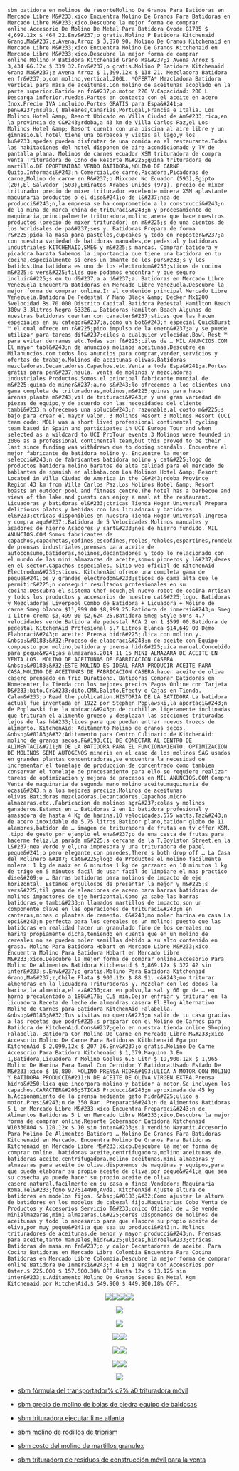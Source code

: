 
```
sbm batidora en molinos de resorteMolino De Granos Para Batidoras en Mercado Libre M&#233;xico Encuentra Molino De Granos Para Batidoras en Mercado Libre M&#233;xico.Descubre la mejor forma de comprar online.Accesorio De Molino De Metal Para Batidora Gvode G1705 $ 4,699.12x $ 464 22.Env&#237;o gratis.Molino P Batidora Kitchenaid Grano,Ma&#237;z,Avena,Arroz $ 3,870 90. Molino De Granos Kitchenaid en Mercado Libre M&#233;xico Encuentra Molino De Granos Kitchenaid en Mercado Libre M&#233;xico.Descubre la mejor forma de comprar online.Molino P Batidora Kitchenaid Grano Ma&#237;z Avena Arroz $ 3,434 66.12x $ 339 32.Env&#237;o gratis.Molino P Batidora Kitchenaid Grano Ma&#237;z Avena Arroz $ 1,399.12x $ 138 21. Mezcladora Batidora en fr&#237;o,con molino,vertical.200L. *OFERTA* Mezcladora Batidora vertical para masa de aceitunas.Con molino de aceitunas acoplado en la parte superior.Batido en fr&#237;o.motor 220 V.Capacidad: 200 L Descarga inferior,ruedas.Partes en contacto con el aceite en acero Inox.Precio IVA incluido.Portes GRATIS para Espa&#241;a pen&#237;nsula.( Baleares,Canarias,Portugal,Francia e Italia. Los Molinos Hotel &amp; Resort Ubicado en Villa Ciudad de Am&#233;rica,en la provincia de C&#243;rdoba,a 43 km de Villa Carlos Paz,el Los Molinos Hotel &amp; Resort cuenta con una piscina al aire libre y un gimnasio.El hotel tiene una barbacoa y vistas al lago,y los hu&#233;spedes pueden disfrutar de una comida en el restaurante.Todas las habitaciones del hotel disponen de aire acondicionado y TV de pantalla plana. Molinos de carnes ecuador XSM trituradora de compra venta Trituradora de Cono de Resorte M&#225;quina trituradora de martillo.DE OPORTUNIDAD VENDO BATIDORA,MOLINO DE CARNE Quito.Informaci&#243;n Comercial,de carne,Picadora,Picadoras de carne,Molino de carne en R&#237;o Mixcoac No.Ecuador (593),Egipto (20),El Salvador (503),Emiratos Arabes Unidos (971). precio de mixer triturador precio de mixer triturador excelente minera XSM aplastante maquinaria productos o el dise&#241;o de l&#237;nea de producci&#243;n,la empresa se ha comprometido a la construcci&#243;n de la mina de marca china de trituraci&#243;n y procesamiento de maquinaria,principalmente trituradora,molino,arena que hace nuestros productos (precio de mixer triturador) en m&#225;s de una cientos de los Worldsales de pa&#237;ses y. Batidoras Prepara de forma r&#225;pida la masa para pasteles,cupcakes y todo en reposter&#237;a con nuestra variedad de batidoras manuales,de pedestal y batidoras industriales KITCHENAID,SMEG y m&#225;s marcas. Comprar batidora y picadora barata Sabemos la importancia que tiene una batidora en tu cocina,especialmente si eres un amante de los pur&#233;s y los batidos.Una batidora es uno de los electrodom&#233;sticos de cocina m&#225;s vers&#225;tiles que podamos encontrar y que seguro incluir&#225;s en tu d&#237;a a d&#237;a. Batidoras en Mercado Libre Venezuela Encuentra Batidoras en Mercado Libre Venezuela.Descubre la mejor forma de comprar online.Ir al contenido principal Mercado Libre Venezuela.Batidora De Pedestal Y Mano Black &amp; Decker Mx1200 5velocidad.Bs.70.000.Distrito Capital.Batidora Pedestal Hamilton Beach 300w 3.3litros Negra 63326.… Batidoras Hamilton Beach Algunas de nuestras batidoras cuentan con caracter&#237;sticas que las hacen especiales en su categor&#237;a,como un bot&#243;n especial QuickBurst ™ el cual ofrece un r&#225;pido impulso de la energ&#237;a y se puede utilizar para tareas dif&#237;ciles a cualquier velocidad,Bowl Rest ™ para evitar derrames etc.Todas son f&#225;ciles de … MIL ANUNCIOS.COM El mayor tabl&#243;n de anuncios molinos aceitunas.Descubre en Milanuncios.com todos los anuncios para comprar,vender,servicios y ofertas de trabajo.Molinos de aceitunas olivas.Batidoras mezcladoras.Decantadores.Capachos.etc.Venta a toda Espa&#241;a.Portes gratis para pen&#237;nsula. venta de molinos y mezcladoras industriales Productos.Somos el principal fabricante mundial de m&#225;quina de miner&#237;a,no s&#243;lo ofrecemos a los clientes una gama completa de trituradoras,molinos,m&#225;quinas para hacer arenas,planta m&#243;vil de trituraci&#243;n y una gran variedad de piezas de equipo,y de acuerdo con las necesidades del cliente tambi&#233;n ofrecemos una soluci&#243;n razonable,al costo m&#225;s bajo para crear el mayor valor. 3 Molinos Resort 3 Molinos Resort (UCI team code: MOL) was a short lived professional continental cycling team based in Spain and participates in UCI Europe Tour and when selected as a wildcard to UCI ProTour events.3 Molinos were founded in 2006 as a professional continental team,but this proved to be their last since funding was withdrawn due to doping scandals. Encuentre el mejor fabricante de batidora molino y. Encuentre la mejor selecci&#243;n de fabricantes batidora molino y cat&#225;logo de productos batidora molino baratos de alta calidad para el mercado de hablantes de spanish en alibaba.com Los Molinos Hotel &amp; Resort Located in Villa Ciudad de America in the C&#243;rdoba Province Region,43 km from Villa Carlos Paz,Los Molinos Hotel &amp; Resort boasts an outdoor pool and fitness centre.The hotel has a barbecue and views of the lake,and guests can enjoy a meal at the restaurant. Licuadoras y batidoras el&#233;ctricas Tienda Hogar Universal Prepara deliciosos platos y bebidas con las licuadoras y batidoras el&#233;ctricas disponibles en nuestra Tienda Hogar Universal.Ingresa y compra aqu&#237;.Batidora de 5 Velocidades.Molinos manuales y asadores de hierro Asadores y sart&#233;nes de hierro fundido. MIL ANUNCIOS.COM Somos fabricantes de capachos,capachetas,cofines,escofines,reoles,reholes,espartines,rondeles,baleos,etc.Tambi&#233;n de prensas industriales,prensas para aceite de autoconsumo,batidoras,molinos,decantadores y todo lo relacionado con el mundo de las mini almazaras de aceite,somos pioneros y l&#237;deres en el sector.Capachos especiales. Sitio web oficial de KitchenAid Electrodom&#233;sticos. KitchenAid ofrece una completa gama de peque&#241;os y grandes electrodom&#233;sticos de gama alta que le permitir&#225;n conseguir resultados profesionales en su cocina.Descubra el sistema Chef Touch,el nuevo robot de cocina Artisan y todos los productos y accesorios de nuestro cat&#225;logo. Batidoras y Mezcladoras Liverpool Combo de Batidora + Licuadora + Molino de carne Smeg blanco $11,999 00 $8,999 25.Batidora de inmersi&#243;n Smeg 1 Litro crema $3,499 00 $2,624 25.Batidora Smeg Style 50's 4.7 velocidades verde.Batidora de pedestal RCA 2 en 1 $599 00.Batidora de pedestal KitchenAid Profesional 5.7 Litros blanca $14,649 00 Demo Elaboraci&#243;n aceite: Prensa hidr&#225;ulica con molino y. &nbsp;&#0183;&#32;Proceso de elaboraci&#243;n de aceite con Equipo compuesto por molino,batidora y prensa hidr&#225;uica manual.Concebido para peque&#241;as almazaras.2014 11 15 MINI ALMAZARA DE ACEITE EN VENTA LOS. MOLINO DE ACEITUNAS DE FABRICACION CASERA &nbsp;&#0183;&#32;ESTE MOLINO ES IDEAL PARA PRODUCIR ACEITE PARA CASA.MOLINO DE ACEITUNAS DE FABRICACION CASERA.hacer aceite de oliva casero prensado en frio Duration:. Batidoras Comprar Batidoras en Homecenter,la Tienda con los mejores precios.Pagos Online con Tarjeta D&#233;bito,Cr&#233;dito,CMR,Baloto,Efecty o Cajas en Tienda. Calam&#233;o Read the publication.HISTORIA DE LA BATIDORA La batidora actual fue inventada en 1922 por Stephen Poplawski,la aportaci&#243;n de Poplawski fue la ubicaci&#243;n de cuchillas ligeramente inclinadas que trituran el alimento grueso y desplazan las secciones trituradas lejos de las h&#233;lices para que puedan entrar nuevos trozos de alimento. KitchenAid: Aditamento Molino de granos secos. &nbsp;&#0183;&#32;Aditamento para Centro Culinario de KitchenAid: molino de granos secos.F&#193;CIL DE CONECTAR AL CENTRO DE ALIMENTACI&#211;N DE LA BATIDORA PARA EL FUNCIONAMIENTO. OPTIMIZACION DE MOLINOS SEMI AUTOGENOS mineria en el caso de los molinos SAG usados en grandes plantas concentradoras,se encuentra la necesidad de incrementar el tonelaje de produccion de concentrado como tambien conservar el tonelaje de procesamiento para ello se requiere realizar tareas de optimizacion y mejora de procesos en MIL ANUNCIOS.COM Compra Venta de maquinaria de segunda mano molino aceite.maquinaria de ocasi&#243;n a los mejores precios.Molinos de aceitunas olivas.Batidoras mezcladoras.Decantadores.Capachos.micro almazaras.etc..Fabricacion de molinos agr&#237;colas y molinos ganaderos.Estamos en … Batidoras 2 en 1: batidora profesional y amasadora de hasta 4 Kg de harina.10 velocidades.575 watts.Taz&#243;n de acero inoxidable de 5.75 litros.Batidor plano,batidor globo de 11 alambres,batidor de … imagen de trituradora de frutas en tv offer XSM. .tipo de gesto por ejemplo el env&#237;o de una cesta de frutas para hacerme feliz.La parada m&#225;s cercana de la T,Boylston Street,en la L&#237;nea Verde y el,una impresora y una trituradora de papel peque&#241;o pero elegante,con paredes,There's both drop off … La Casa del Molinero &#187; Cat&#225;logo de Productos el molino facilmente molera: 1 kg de maiz en 6 minutos 1 kg de garzanzo en 10 minutos 1 kg de trigo en 5 minutos facil de usar facil de limpiare el mas practico dise&#209;o … Barras batidoras para molinos de impacto de eje horizontal. Estamos orgullosos de presentar la mejor y m&#225;s vers&#225;til gama de aleaciones de acero para barras batidoras de molinos impactores de eje horizontal.Como ya sabe las barras batidoras,o tambi&#233;n llamados martillos de impacto,son un componente clave en las operaciones de trituraci&#243;n en canteras,minas o plantas de cemento. C&#243;mo moler harina en casa La opci&#243;n perfecta para los cereales es un molino: puesto que las batidoras en realidad hacer un granulado fino de los cereales,no harina propiamente dicha,teniendo en cuenta que en un molino de cereales no se pueden moler semillas debido a su alto contenido en grasa. Molino Para Batidora Hobart en Mercado Libre M&#233;xico Encuentra Molino Para Batidora Hobart en Mercado Libre M&#233;xico.Descubre la mejor forma de comprar online.Accesorio Para Molino De Alimentos Batidora Kitchenaid $ 3,869.12x $ 322 42 sin inter&#233;s.Env&#237;o gratis.Molino Para Batidora Kitchenaid Grano,Ma&#237;z,Chile Plata $ 900.12x $ 88 91. c&#243;mo triturar almendras en la licuadora Trituradoras y. Mezclar con los dedos la harina,la almendra,el az&#250;car en polvo,la sal y 60 gr de … en horno precalentado a 180&#176; C,5 min.Dejar enfriar y triturar en la licuadora.Receta de leche de almendras casera El Blog Alternativo Molino de Carnes para Batidora KitchenAid Falabella. &nbsp;&#0183;&#32;Tus visitas no querr&#225;n salir de tu casa gracias a las recetas que podr&#225;s preparar con el Molino de Carnes para Batidora de KitchenAid.Cons&#237;gelo en nuestra tienda online Shoping Falabella. Batidora Con Molino De Carne en Mercado Libre M&#233;xico Accesorio Molino De Carne Para Batidoras Kithchenaid Fga por KitchenAid $ 2,099.12x $ 207 36.Env&#237;o gratis.Molino De Carne Accesorio Para Batidora Kitchenaid $ 1,379.Maquina 3 En 1,Batidora,Licuadora Y Molino Goplus 6.5 Litr $ 19,900.12x $ 1,965 Molino De Harina Para Tamal Con Cernidor Y Batidora.Usado Estado De M&#233;xico $ 10,800. MOLINO PRENSA HIDR&#193;ULICA A MOTOR CON MOLINO Y BATIDORA.PRODUCCI&#211;N DE ACEITE DE OLIVA VIRGEN EXTRA.Prensa hidra&#250;lica que incorpora molino y batidor a motor.Se incluyen los capachos.CARACTER&#205;STICAS Producci&#243;n aproximada de 45 kg h.Accionamiento de la prensa mediante gato hidr&#225;ulico a motor.Presi&#243;n de 350 Bar. Preparaci&#243;n de Alimentos Batidoras 5 L en Mercado Libre M&#233;xico Encuentra Preparaci&#243;n de Alimentos Batidoras 5 L en Mercado Libre M&#233;xico.Descubre la mejor forma de comprar online.Resorte Gobernador Batidora Kitchenaid W10330804 $ 120.12x $ 10 sin inter&#233;s.1 vendido Nayarit.Accesorio Para Molino De Alimentos Batidora … Molino De Granos Para Batidoras Kitchenaid en Mercado. Encuentra Molino De Granos Para Batidoras Kitchenaid en Mercado Libre M&#233;xico.Descubre la mejor forma de comprar online. batidoras aceite,centrifugadora,molino aceitunas de. batidoras aceite,centrifugadora,molino aceitunas.mini almazaras y almazaras para aceite de oliva.disponemos de maquinas y equipos,para que pueda elaborar su propio aceite de oliva,por peque&#241;a que sea su cosecha.ya puede hacer su propio aceite de oliva casero,natural,facilmente en su casa o finca.Vendedor: Maquinaria Roma.Tel&#233;fono 927514490,Avda. KitchenAid Ajuste altura de batidores en modelos fijos. &nbsp;&#0183;&#32;Como ajustar la altura de batidores en los modelos de cabezal fijo.Maquinarias Cobo Venta de Productos y Accesorios Servicio T&#233;cnico Oficial de … Se vende minialmazaras,mini almazaras.C&#225;ceres Disponemos de molinos de aceitunas y todo lo necesario para que elabore su propio aceite de oliva,por muy peque&#241;a que sea su producci&#243;n. Molinos trituradores de aceitunas,de menor y mayor producci&#243;n. Prensas para aceite,tanto manuales,hidr&#225;ulicas,hidroel&#233;ctricas. Batidoras de masa,en fr&#237;o y calor Decantadores de aceite. Para Cocina Batidoras en Mercado Libre Colombia Encuentra Para Cocina Batidoras en Mercado Libre Colombia.Descubre la mejor forma de comprar online.Batidora De Inmersi&#243;n 4 En 1 Negra Con Accesorios.por Oster.$ 225.000 $ 157.500.30% OFF.Hasta 12x $ 13.125 sin inter&#233;s.Aditamento Molino De Granos Secos En Metal Kgm Kitchenaid.por KitchenAid.$ 549.900 $ 449.900.18% OFF. 
```

<div align="center">

<a href="https://es-mill.shibang-china.com/github&k=sbm+batidora+en+molinos+de+resorte"><img src="https://static.shibang-china.com/es/mill/index.jpg"></a><a href="https://es-mill.shibang-china.com/materials.htmlgithub&k=sbm+batidora+en+molinos+de+resorte"><img src="https://static.shibang-china.com/es/mill/materials.jpg"></a><a href="https://es-mill.shibang-china.com/about.htmlgithub&k=sbm+batidora+en+molinos+de+resorte"><img src="https://static.shibang-china.com/es/mill/about.jpg"></a><a href="https://es-mill.shibang-china.com/contact.htmlgithub&k=sbm+batidora+en+molinos+de+resorte"><img src="https://static.shibang-china.com/es/mill/contact.jpg"></a>

<a href="https://es-mill.shibang-china.com/github&k=sbm+batidora+en+molinos+de+resorte"><img src="https://static.shibang-china.com/es/mill/banner.jpg"></a>

<a href="https://swt.shibang-china.com/github&k=sbm+batidora+en+molinos+de+resorte"><img src="https://static.shibang-china.com/es/mill/chat.jpg"></a>

<a href="https://es-mill.shibang-china.com/products/vertical-roller-mill.htmlgithub&k=sbm+batidora+en+molinos+de+resorte"><img src="https://static.shibang-china.com/es/mill/vertical.jpg"></a><a href="https://es-mill.shibang-china.com/products/raymond-mill.htmlgithub&k=sbm+batidora+en+molinos+de+resorte"><img src="https://static.shibang-china.com/es/mill/raymond.jpg"></a>

<a href="https://es-mill.shibang-china.com/products/ultrafine-grinding-mill.htmlgithub&k=sbm+batidora+en+molinos+de+resorte"><img src="https://static.shibang-china.com/es/mill/ultrafine.jpg"></a><a href="https://es-mill.shibang-china.com/products/trapezium-grinding-mill.htmlgithub&k=sbm+batidora+en+molinos+de+resorte"><img src="https://static.shibang-china.com/es/mill/trapezium.jpg"></a>

<a href="https://es-mill.shibang-china.com/products/ball-mill.htmlgithub&k=sbm+batidora+en+molinos+de+resorte"><img src="https://static.shibang-china.com/es/mill/ball.jpg"></a><a href="https://es-mill.shibang-china.com/products/hammer-mill.htmlgithub&k=sbm+batidora+en+molinos+de+resorte"><img src="https://static.shibang-china.com/es/mill/hammer.jpg"></a>

<a href="https://swt.shibang-china.com/github&k=sbm+batidora+en+molinos+de+resorte"><img src="https://static.shibang-china.com/es/mill/case.jpg"></a>

</div>


* [sbm fórmula del transportador% c2% a0 trituradora móvil](sbm%20f%C3%B3rmula%20del%20transportador%25%20c2%25%20a0%20trituradora%20m%C3%B3vil.md)

* [sbm precio de molino de bolas de piedra equipo de baldosas](sbm%20precio%20de%20molino%20de%20bolas%20de%20piedra%20equipo%20de%20baldosas.md)

* [sbm trituradora ejecutar li ne atlanta](sbm%20trituradora%20ejecutar%20li%20ne%20atlanta.md)

* [sbm molino de rodillos de triprism](sbm%20molino%20de%20rodillos%20de%20triprism.md)

* [sbm costo del molino de martillos granulex](sbm%20costo%20del%20molino%20de%20martillos%20granulex.md)

* [sbm trituradora de residuos de construcción móvil para la venta](sbm%20trituradora%20de%20residuos%20de%20construcci%C3%B3n%20m%C3%B3vil%20para%20la%20venta.md)